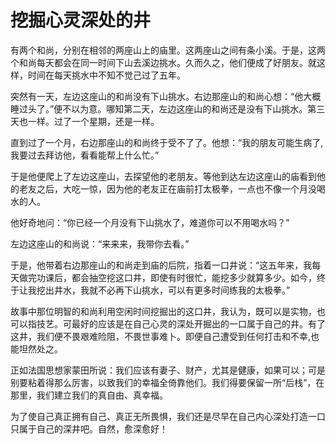 # 挖掘心灵深处的井

有两个和尚，分别在相邻的两座山上的庙里。这两座山之间有条小溪。于是，这两个和尚每天都会在同一时间下山去溪边挑水。久而久之，他们便成了好朋友。就这样，时间在每天挑水中不知不觉己过了五年。 

突然有一天，左边这座山的和尚没有下山挑水。右边那座山的和尚心想：“他大概睡过头了。”便不以为意。哪知第二天，左边这座山的和尚还是没有下山挑水。第三天也一样。过了一个星期，还是一样。 

直到过了一个月，右边那座山的和尚终于受不了了。他想：“我的朋友可能生病了,我要过去拜访他，看看能帮上什么忙。” 

于是他便爬上了左边这座山，去探望他的老朋友。等他到达左边这座山的庙看到他的老友之后，大吃一惊，因为他的老友正在庙前打太极拳，一点也不像一个月没喝水的人。 

他好奇地问：“你已经一个月没有下山挑水了，难道你可以不用喝水吗？” 

左边这座山的和尚说：“来来来，我带你去看。” 

于是，他带着右边那座山的和尚走到庙的后院，指着一口井说：“这五年来，我每天做完功课后，都会抽空挖这口井，即使有时很忙，能挖多少就算多少。如今，终于让我挖出井水，我就不必再下山挑水，可以有更多时间练我的太极拳。” 

故事中那位明智的和尚利用空闲时间挖掘出的这口井，我认为，既可以是实物，也可以指技艺。可最好的应该是在自己心灵的深处开掘出的一口属于自己的井。有了这井，我们便不畏艰难险阻，不畏世事难卜。即便自己遭受到任何打击和不幸,也能坦然处之。 

正如法国思想家蒙田所说：我们应该有妻子、财产，尤其是健康，如果可以；可是别要粘着得那么厉害，以致我们的幸福全倚靠他们。我们得要保留一所“后栈”，在那里，我们建立我们的真自由、真幸福。 

为了使自己真正拥有自己、真正无所畏惧，我们还是尽早在自己内心深处打造一口只属于自己的深井吧。自然，愈深愈好！
 